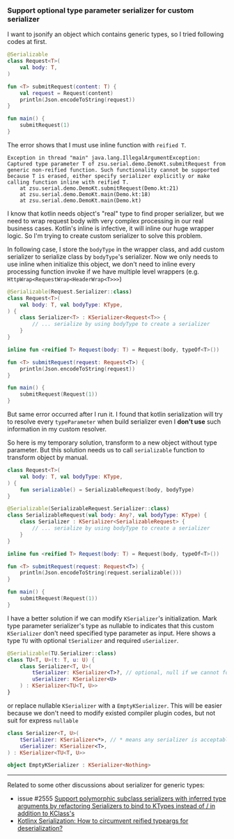 ### Support optional type parameter serializer for custom serializer

I want to jsonify an object which contains generic types, so I tried following codes 
at first.

```kotlin
@Serializable
class Request<T>(
    val body: T,
)

fun <T> submitRequest(content: T) {
    val request = Request(content)
    println(Json.encodeToString(request))
}

fun main() {
    submitRequest(1)
}
```

The error shows that I must use inline function with `reified T`.

```text
Exception in thread "main" java.lang.IllegalArgumentException: Captured type parameter T of zsu.serial.demo.DemoKt.submitRequest from generic non-reified function. Such functionality cannot be supported because T is erased, either specify serializer explicitly or make calling function inline with reified T.
	at zsu.serial.demo.DemoKt.submitRequest(Demo.kt:21)
	at zsu.serial.demo.DemoKt.main(Demo.kt:18)
	at zsu.serial.demo.DemoKt.main(Demo.kt)
```

I know that kotlin needs object's "real" type to find proper serializer, but we need to 
wrap request body with very complex processing in our real business cases. Kotlin's 
inline is infective, it will inline our huge wrapper logic. So I'm trying to create 
custom serializer to solve this problem.

In following case, I store the `bodyType` in the wrapper class, and add custom serializer 
to serialize class by `bodyType`'s serializer. Now we only needs to use inline when initialize 
this object, we don't need to inline every processing function invoke if we have multiple 
level wrappers (e.g. `HttpWrap<RequestWrap<HeaderWrap<T>>>`)

```kotlin
@Serializable(Request.Serializer::class)
class Request<T>(
    val body: T, val bodyType: KType,
) {
    class Serializer<T> : KSerializer<Request<T>> {
        // ... serialize by using bodyType to create a serializer
    }
}

inline fun <reified T> Request(body: T) = Request(body, typeOf<T>())

fun <T> submitRequest(request: Request<T>) {
    println(Json.encodeToString(request))
}

fun main() {
    submitRequest(Request(1))
}
```

But same error occurred after I run it. I found that kotlin serialization will try to 
resolve every `typeParameter` when build serializer even I **don't use** such information in
my custom resolver.

So here is my temporary solution, transform to a new object without type parameter. But this 
solution needs us to call `serializable` function to transform object by manual.

```kotlin
class Request<T>(
    val body: T, val bodyType: KType,
) {
    fun serializable() = SerializableRequest(body, bodyType)
}

@Serializable(SerializableRequest.Serializer::class)
class SerializableRequest(val body: Any?, val bodyType: KType) {
    class Serializer : KSerializer<SerializableRequest> {
        // ... serialize by using bodyType to create a serializer
    }
}

inline fun <reified T> Request(body: T) = Request(body, typeOf<T>())

fun <T> submitRequest(request: Request<T>) {
    println(Json.encodeToString(request.serializable()))
}

fun main() {
    submitRequest(Request(1))
}
```

I have a better solution if we can modify `KSerializer`'s initialization. Mark type parameter 
serializer's type as nullable to indicates that this custom `KSerializer` don't need specified 
type parameter as input. Here shows a type `TU` with optional `tSerializer` and required `uSerializer`.

```kotlin
@Serializable(TU.Serializer::class)
class TU<T, U>(t: T, u: U) {
    class Serializer<T, U>(
        tSerializer: KSerializer<T>?, // optional, null if we cannot found T's Serializer
        uSerializer: KSerializer<U>
    ) : KSerializer<TU<T, U>>
}
```

or replace nullable `KSerializer` with a `EmptyKSerializer`. This will be easier because we 
don't need to modify existed compiler plugin codes, but not suit for express `nullable`

```kotlin
class Serializer<T, U>(
    tSerializer: KSerializer<*>, // * means any serializer is acceptable
    uSerializer: KSerializer<T>,
) : KSerializer<TU<T, U>>

object EmptyKSerializer : KSerializer<Nothing>
```

---

Related to some other discussions about serializer for generic types:

- issue #2555 [Support polymorphic subclass serializers with inferred type arguments by refactoring Serializers to bind to KTypes instead of / in addition to KClass's](https://github.com/Kotlin/kotlinx.serialization/issues/2555)
- [Kotlinx Serialization: How to circumvent reified typeargs for deserialization?](https://www.reddit.com/r/Kotlin/comments/j37tyn/kotlinx_serialization_how_to_circumvent_reified/)
